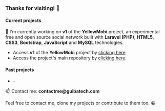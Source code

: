 <h3>Thanks for visiting! 🖖</h3>

<h4>Current projects</h4>

<p>🔭 I'm currently working on <strong>v1</strong> of the <strong>YellowMobi</strong> project, an experimental free and open source social network built with <strong>Laravel (PHP)</strong>, <strong>HTML5</strong>, <strong>CSS3</strong>, <strong>Bootstrap</strong>, <strong>JavaScript</strong> and <strong>MySQL</strong> technologies.</p>
<ul>
    <li>
        Access <strong>v1</strong> of the <strong>YellowMobi</strong> project by <a href="https://github.com/guibatech/YellowMobi/tree/v1" title="v1 of the YellowMobi project." target="_SELF">clicking here</a>
    </li>
    <li>
        Access the project's main repository by <a href="https://github.com/guibatech/YellowMobi/tree/main" title="Main repository of the YellowMobi project." target="_SELF">clicking here</a>. 
    </li>
</ul>

<h4>Past projects</h4>

<ul>
    <li>-</li>
</ul>

<p>📫 Contact me: <strong>contactme@guibatech.com</strong></p>

<p>Feel free to contact me, clone my projects or contribute to them too. 😀</p>
